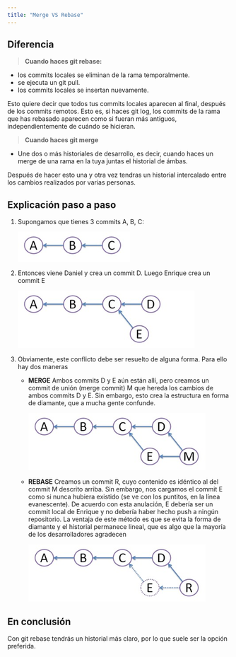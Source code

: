 ```yaml
---
title: "Merge VS Rebase"
---
```


## Diferencia

> **Cuando haces git rebase:**

- los commits locales se eliminan de la rama temporalmente.
- se ejecuta un git pull.
- los commits locales se insertan nuevamente.

Esto quiere decir que todos tus commits locales aparecen al final, después de los commits remotos. Esto es, si haces git log, los commits de la rama que has rebasado aparecen como si fueran más antiguos, independientemente de cuándo se hicieran.

> **Cuando haces git merge**

- Une dos o más historiales de desarrollo, es decir, cuando haces un merge de una rama en la tuya juntas el historial de ámbas.

Después de hacer esto una y otra vez tendras un historial intercalado entre los cambios realizados por varias personas.

## Explicación paso a paso

1. Supongamos que tienes 3 commits A, B, C:

   ![1](../../static/Git/merge_vs_rebase/1.jpg)

2. Entonces viene Daniel y crea un commit D. Luego Enrique crea un commit E

   ![2](../../static/Git/merge_vs_rebase/2.jpg)

3. Obviamente, este conflicto debe ser resuelto de alguna forma. Para ello hay dos maneras

   - **MERGE**
     Ambos commits D y E aún están allí, pero creamos un commit de unión (merge commit) M que hereda los cambios de ambos commits D y E. Sin embargo, esto crea la estructura en forma de diamante, que a mucha gente confunde.

     ![3](../../static/Git/merge_vs_rebase/3.jpg)

   - **REBASE**
     Creamos un commit R, cuyo contenido es idéntico al del commit M descrito arriba. Sin embargo, nos cargamos el commit E como si nunca hubiera existido (se ve con los puntitos, en la línea evanescente). De acuerdo con esta anulación, E debería ser un commit local de Enrique y no debería haber hecho push a ningún repositorio. La ventaja de este método es que se evita la forma de diamante y el historial permanece lineal, que es algo que la mayoría de los desarrolladores agradecen

     ![4](../../static/Git/merge_vs_rebase/4.jpg)

## En conclusión

Con git rebase tendrás un historial más claro, por lo que suele ser la opción preferida.

